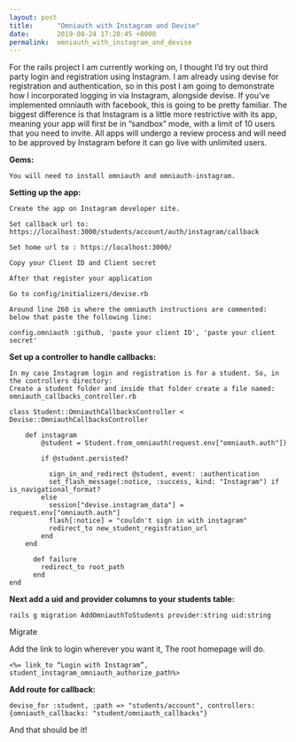 ```yaml
---
layout: post
title:      "Omniauth with Instagram and Devise"
date:       2019-08-24 17:20:45 +0000
permalink:  omniauth_with_instagram_and_devise
---
```




For the rails project I am currently working on, I thought I’d try out third party login and registration using Instagram. I am already using devise for registration and authentication, so in this post I am going to demonstrate how I incorporated logging in via Instagram, alongside devise. If you’ve implemented omniauth with facebook, this is going to be pretty familiar. The biggest difference is that Instagram is a little more restrictive with its app, meaning your app will first be in “sandbox” mode, with a limit of 10 users that you need to invite. All apps will undergo a review process and will need to be approved by Instagram before it can go live with unlimited users.

**Gems:**

    You will need to install omniauth and omniauth-instagram.


**Setting up the app:**

    Create the app on Instagram developer site.

    Set callback url to: https://localhost:3000/students/account/auth/instagram/callback

    Set home url to : https://localhost:3000/

    Copy your Client ID and Client secret

    After that register your application

    Go to config/initializers/devise.rb

    Around line 260 is where the omniauth instructions are commented: below that paste the following line:

    config.omniauth :github, 'paste your client ID', 'paste your client secret'

**Set up a controller to handle callbacks:**

    In my case Instagram login and registration is for a student. So, in the controllers directory:
    Create a student folder and inside that folder create a file named: omniauth_callbacks_controller.rb


```
class Student::OmniauthCallbacksController < Devise::OmniauthCallbacksController
    
    def instagram 
        @student = Student.from_omniauth(request.env["omniauth.auth"])

        if @student.persisted?
          
          sign_in_and_redirect @student, event: :authentication
          set_flash_message(:notice, :success, kind: "Instagram") if 			  is_navigational_format?
        else
          session["devise.instagram_data"] = request.env["omniauth.auth"]
          flash[:notice] = "couldn't sign in with instagram"
          redirect_to new_student_registration_url
        end
    end
      
      def failure
        redirect_to root_path
      end
end
```


**Next add a uid and provider columns to your students table:**

`rails g migration AddOmniauthToStudents provider:string uid:string`

 Migrate

Add the link to login wherever you want it, The root homepage will do.

`<%= link_to “Login with Instagram”, student_instagram_omniauth_authorize_path%>`


**Add route for callback:**

```
devise_for :student, :path => "students/account", controllers: {omniauth_callbacks: "student/omniauth_callbacks"}
```


And that should be it!

